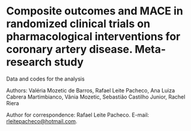 # Composite outcomes and MACE in randomized clinical trials on pharmacological interventions for coronary artery disease. Meta-research study


Data and codes for the analysis 

Authors: Valéria Mozetic de Barros, Rafael Leite Pacheco, Ana Luiza Cabrera Martimbianco, Vânia Mozetic, Sebastião Castilho Junior, Rachel Riera 

Author for correspondence: Rafael Leite Pacheco. E-mail: rleitepacheco@hotmail.com.

